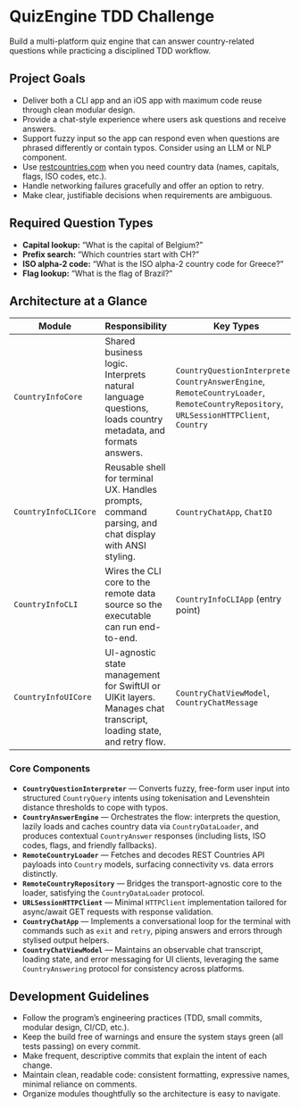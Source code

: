 # QuizEngine TDD Challenge

Build a multi-platform quiz engine that can answer country-related questions while practicing a disciplined TDD workflow.

## Project Goals

- Deliver both a CLI app and an iOS app with maximum code reuse through clean modular design.
- Provide a chat-style experience where users ask questions and receive answers.
- Support fuzzy input so the app can respond even when questions are phrased differently or contain typos. Consider using an LLM or NLP component.
- Use [restcountries.com](https://restcountries.com) when you need country data (names, capitals, flags, ISO codes, etc.).
- Handle networking failures gracefully and offer an option to retry.
- Make clear, justifiable decisions when requirements are ambiguous.

## Required Question Types

- **Capital lookup:** “What is the capital of Belgium?”
- **Prefix search:** “Which countries start with CH?”
- **ISO alpha-2 code:** “What is the ISO alpha-2 country code for Greece?”
- **Flag lookup:** “What is the flag of Brazil?”

## Architecture at a Glance

| Module | Responsibility | Key Types |
| --- | --- | --- |
| `CountryInfoCore` | Shared business logic. Interprets natural language questions, loads country metadata, and formats answers. | `CountryQuestionInterpreter`, `CountryAnswerEngine`, `RemoteCountryLoader`, `RemoteCountryRepository`, `URLSessionHTTPClient`, `Country` |
| `CountryInfoCLICore` | Reusable shell for terminal UX. Handles prompts, command parsing, and chat display with ANSI styling. | `CountryChatApp`, `ChatIO` |
| `CountryInfoCLI` | Wires the CLI core to the remote data source so the executable can run end-to-end. | `CountryInfoCLIApp` (entry point) |
| `CountryInfoUICore` | UI-agnostic state management for SwiftUI or UIKit layers. Manages chat transcript, loading state, and retry flow. | `CountryChatViewModel`, `CountryChatMessage` |

### Core Components

- **`CountryQuestionInterpreter`** — Converts fuzzy, free-form user input into structured `CountryQuery` intents using tokenisation and Levenshtein distance thresholds to cope with typos.
- **`CountryAnswerEngine`** — Orchestrates the flow: interprets the question, lazily loads and caches country data via `CountryDataLoader`, and produces contextual `CountryAnswer` responses (including lists, ISO codes, flags, and friendly fallbacks).
- **`RemoteCountryLoader`** — Fetches and decodes REST Countries API payloads into `Country` models, surfacing connectivity vs. data errors distinctly.
- **`RemoteCountryRepository`** — Bridges the transport-agnostic core to the loader, satisfying the `CountryDataLoader` protocol.
- **`URLSessionHTTPClient`** — Minimal `HTTPClient` implementation tailored for async/await GET requests with response validation.
- **`CountryChatApp`** — Implements a conversational loop for the terminal with commands such as `exit` and `retry`, piping answers and errors through stylised output helpers.
- **`CountryChatViewModel`** — Maintains an observable chat transcript, loading state, and error messaging for UI clients, leveraging the same `CountryAnswering` protocol for consistency across platforms.

## Development Guidelines

- Follow the program’s engineering practices (TDD, small commits, modular design, CI/CD, etc.).
- Keep the build free of warnings and ensure the system stays green (all tests passing) on every commit.
- Make frequent, descriptive commits that explain the intent of each change.
- Maintain clean, readable code: consistent formatting, expressive names, minimal reliance on comments.
- Organize modules thoughtfully so the architecture is easy to navigate.
